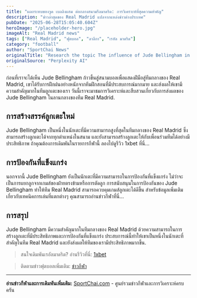 ```yaml
---
title: "ผลกระทบของจูด เบลลิงแฮม ต่อกลางสนามรีลมาดริด: การวิเคราะห์ที่สุดความสำคัญ"
description: "ข่าวล่าสุดของ Real Madrid แปลจากแหล่งข่าวต่างประเทศ"
pubDate: "2025-06-28T15:05:40.604Z"
heroImage: "/placeholder-hero.jpg"
imageAlt: "Real Madrid news"
tags: ["Real Madrid", "ฟุตบอล", "ลาลีกา", "เรอัล มาดริด"]
category: "football"
author: "SportChai News"
originalTitle: "Research the topic The influence of Jude Bellingham in Real Madrid's midfield and all relevant resources and write an article about it in proper native Thai. Please use markdown with headings, lists, images, and code blocks where appropriate."
originalSource: "Perplexity AI"
---
```


ก่อนที่เราจะได้เห็น Jude Bellingham ก้าวขึ้นสู่สนามบอลเพื่อแสดงฝีมือสู่ทีมกลางของ Real Madrid, เขาได้รับการฝึกฝนอย่างหนักจากทีมฝึกสอนที่มีประสบการณ์มากมาย และส่งผลให้เขามีความสำคัญมากในทีมลูกเตะของเรา วันนี้เราจะมาชมการวิเคราะห์และสืบสวนเกี่ยวกับการส่งผลของ Jude Bellingham ในลานกลางของทีม Real Madrid.
## การสร้างสรรค์ลูกเตะใหม่
Jude Bellingham เป็นหนึ่งในนักเตะที่มีความสามารถสูงที่สุดในทีมกลางของ Real Madrid ซึ่งสามารถสร้างลูกเตะได้จากทุกตำแหน่งในสนาม และยังสามารถสร้างลูกเตะให้กับเพื่อนร่วมทีมได้อย่างมีประสิทธิภาพ ถ้าคุณต้องการเดิมพันในรายการกีฬานี้ ลองไปดูรีวิว 1xbet ที่นี่...
## การป้องกันที่แข็งแกร่ง
นอกจากนี้ Jude Bellingham ยังเป็นนักเตะที่มีความสามารถในการป้องกันที่แข็งแกร่ง ไม่ว่าจะเป็นการแยกลูกจากเกมส์ของฝ่ายตรงข้ามหรือการตัดลูก การสนับสนุนในการป้องกันของ Jude Bellingham ทำให้ทีม Real Madrid สามารถควบคุมเกมส์ลูกเตะได้ดีขึ้น สำหรับข้อมูลเพิ่มเติมเกี่ยวกับเทคนิคการเล่นที่แตกต่างๆ คุณสามารถอ่านข่าวกีฬาที่นี่...
## การสรุป
Jude Bellingham มีความสำคัญมากในทีมกลางของ Real Madrid ด้วยความสามารถในการสร้างลูกเตะที่มีประสิทธิภาพและการป้องกันที่แข็งแกร่ง ประสบการณ์นี้ทำให้เขาเป็นหนึ่งในนักเตะที่สำคัญในทีม Real Madrid และยังส่งผลให้ทีมของเรามีประสิทธิภาพมากขึ้น.

> สนใจเดิมพันเรอัลมาดริด? อ่านรีวิวที่นี่: [1xbet](https://sportchai.com/%E0%B8%A3%E0%B8%B5%E0%B8%A7%E0%B8%B4%E0%B8%A7%E0%B8%84%E0%B8%B2%E0%B8%AA%E0%B8%B4%E0%B9%82%E0%B8%99/1xbet-%E0%B8%A3%E0%B8%A7%E0%B8%A7/)

> ติดตามข่าวฟุตบอลเพิ่มเติม: [ข่าวกีฬา](https://sportchai.com/%e0%b8%82%e0%b9%88%e0%b8%b2%e0%b8%a7%e0%b8%9f%e0%b8%b8%e0%b8%95%e0%b8%9a%e0%b8%ad%e0%b8%a5/)

---

**อ่านข่าวกีฬาและการเดิมพันเพิ่มเติม:** [SportChai.com](https://sportchai.com) - ศูนย์รวมข่าวกีฬาและการวิเคราะห์ครบครัน